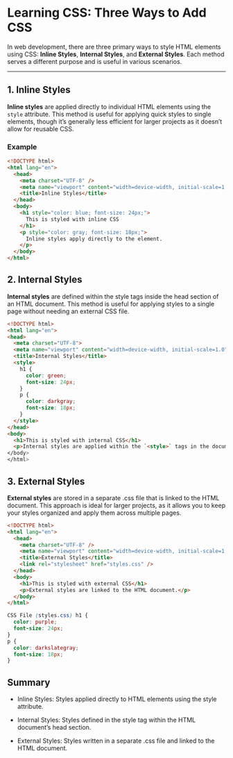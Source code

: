 # Learning CSS: Three Ways to Add CSS

In web development, there are three primary ways to style HTML elements using CSS: **Inline Styles**, **Internal Styles**, and **External Styles**. Each method serves a different purpose and is useful in various scenarios.

---

## 1. Inline Styles

**Inline styles** are applied directly to individual HTML elements using the `style` attribute. This method is useful for applying quick styles to single elements, though it’s generally less efficient for larger projects as it doesn’t allow for reusable CSS.

### Example

```html
<!DOCTYPE html>
<html lang="en">
  <head>
    <meta charset="UTF-8" />
    <meta name="viewport" content="width=device-width, initial-scale=1.0" />
    <title>Inline Styles</title>
  </head>
  <body>
    <h1 style="color: blue; font-size: 24px;">
      This is styled with inline CSS
    </h1>
    <p style="color: gray; font-size: 18px;">
      Inline styles apply directly to the element.
    </p>
  </body>
</html>
```

## 2. Internal Styles

**Internal styles** are defined within the style tags inside the head section of an HTML document. This method is useful for applying styles to a single page without needing an external CSS file.

```html
<!DOCTYPE html>
<html lang="en">
<head>
  <meta charset="UTF-8">
  <meta name="viewport" content="width=device-width, initial-scale=1.0">
  <title>Internal Styles</title>
  <style>
    h1 {
      color: green;
      font-size: 24px;
    }
    p {
      color: darkgray;
      font-size: 18px;
    }
  </style>
</head>
<body>
  <h1>This is styled with internal CSS</h1>
  <p>Internal styles are applied within the `<style>` tags in the document’s head.</p>
</body>
</html>
```

## 3. External Styles

**External styles** are stored in a separate .css file that is linked to the HTML document. This approach is ideal for larger projects, as it allows you to keep your styles organized and apply them across multiple pages.

```html
<!DOCTYPE html>
<html lang="en">
  <head>
    <meta charset="UTF-8" />
    <meta name="viewport" content="width=device-width, initial-scale=1.0" />
    <title>External Styles</title>
    <link rel="stylesheet" href="styles.css" />
  </head>
  <body>
    <h1>This is styled with external CSS</h1>
    <p>External styles are linked to the HTML document.</p>
  </body>
</html>
```

```css
CSS File (styles.css) h1 {
  color: purple;
  font-size: 24px;
}
p {
  color: darkslategray;
  font-size: 18px;
}
```

## Summary

- Inline Styles: Styles applied directly to HTML elements using the style attribute.

- Internal Styles: Styles defined in the style tag within the HTML document’s head section.

- External Styles: Styles written in a separate .css file and linked to the HTML document.
